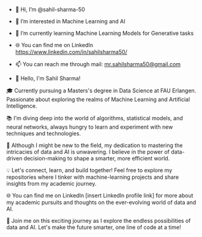 - 👋 Hi, I’m @sahil-sharma-50
- 👀 I’m interested in Machine Learning and AI
- 🌱 I’m currently learning Machine Learning Models for Generative tasks
- 🌐 You can find me on LinkedIn https://www.linkedin.com/in/sahilsharma50/
- 📫 You can reach me through mail: mr.sahilsharma50@gmail.com

- 👋 Hello, I'm Sahil Sharma!

🎓 Currently pursuing a Masters's degree in Data Science at FAU Erlangen. Passionate about exploring the realms of Machine Learning and Artificial Intelligence.

📚 I'm diving deep into the world of algorithms, statistical models, and neural networks, always hungry to learn and experiment with new techniques and technologies.

🔬 Although I might be new to the field, my dedication to mastering the intricacies of data and AI is unwavering. I believe in the power of data-driven decision-making to shape a smarter, more efficient world.

💡 Let's connect, learn, and build together! Feel free to explore my repositories where I tinker with machine-learning projects and share insights from my academic journey.

🌐 You can find me on LinkedIn [insert LinkedIn profile link] for more about my academic pursuits and thoughts on the ever-evolving world of data and AI.

🚀 Join me on this exciting journey as I explore the endless possibilities of data and AI. Let's make the future smarter, one line of code at a time!


<!---
sahil-sharma-50/sahil-sharma-50 is a ✨ special ✨ repository because its `README.md` (this file) appears on your GitHub profile.
You can click the Preview link to take a look at your changes.
--->
